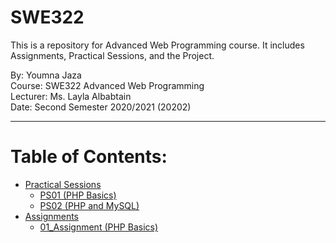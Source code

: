 # SWE322
This is a repository for Advanced Web Programming course. It includes Assignments, Practical Sessions, and the Project. 
  
By: Youmna Jaza  
Course: SWE322 Advanced Web Programming  
Lecturer: Ms. Layla Albabtain  
Date: Second Semester 2020/2021 (20202)
***
# Table of Contents:
* [Practical Sessions](https://github.com/Yomna-J/YoumnaJaza-SWE322/tree/main/Practical%20Sessions)
    - [PS01 (PHP Basics)](https://github.com/Yomna-J/YoumnaJaza-SWE322/blob/main/Practical%20Sessions/PS_01_YoumnaJaza_201812214.php)
    - [PS02 (PHP and MySQL)](https://github.com/Yomna-J/YoumnaJaza-SWE322/tree/main/Practical%20Sessions/PS_02)  
* [Assignments](https://github.com/Yomna-J/YoumnaJaza-SWE322/tree/main/Assignments)
    - [01_Assignment (PHP Basics)](https://github.com/Yomna-J/YoumnaJaza-SWE322/blob/main/Assignments/01_Assignment.php)


  
